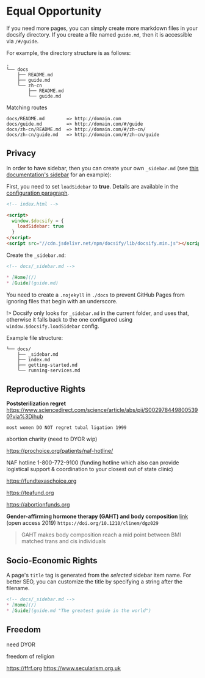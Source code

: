 ﻿# Equal Opportunity

If you need more pages, you can simply create more markdown files in your docsify directory. If you create a file named `guide.md`, then it is accessible via `/#/guide`.

For example, the directory structure is as follows:

```text
.
└── docs
    ├── README.md
    ├── guide.md
    └── zh-cn
        ├── README.md
        └── guide.md
```

Matching routes

```text
docs/README.md        => http://domain.com
docs/guide.md         => http://domain.com/#/guide
docs/zh-cn/README.md  => http://domain.com/#/zh-cn/
docs/zh-cn/guide.md   => http://domain.com/#/zh-cn/guide
```

## Privacy

In order to have sidebar, then you can create your own `_sidebar.md` (see [this documentation's sidebar](https://github.com/docsifyjs/docsify/blob/master/docs/_sidebar.md) for an example):

First, you need to set `loadSidebar` to **true**. Details are available in the [configuration paragraph](configuration.md#loadsidebar).

```html
<!-- index.html -->

<script>
  window.$docsify = {
    loadSidebar: true
  }
</script>
<script src="//cdn.jsdelivr.net/npm/docsify/lib/docsify.min.js"></script>
```

Create the `_sidebar.md`:

```markdown
<!-- docs/_sidebar.md -->

* [Home](/)
* [Guide](guide.md)
```

You need to create a `.nojekyll` in `./docs` to prevent GitHub Pages from ignoring files that begin with an underscore.

!> Docsify only looks for `_sidebar.md` in the current folder, and uses that, otherwise it falls back to the one configured using `window.$docsify.loadSidebar` config.

Example file structure:

```text
└── docs/
    ├── _sidebar.md
    ├── index.md
    ├── getting-started.md
    └── running-services.md
```

## Reproductive Rights


**Poststerilization regret** https://www.sciencedirect.com/science/article/abs/pii/S0029784498005390?via%3Dihub
```tldr
most women DO NOT regret tubal ligation 1999
```
abortion charity (need to DYOR wip)

https://prochoice.org/patients/naf-hotline/

NAF hotline 1-800-772-9100 (funding hotline which also can provide logistical support & coordination to your closest out of state clinic)

https://fundtexaschoice.org

https://teafund.org

https://abortionfunds.org

**Gender-affirming hormone therapy (GAHT) and body composition** [link](https://academic.oup.com/jcem/article/105/3/e704/5572616) (open access 2019)
```https://doi.org/10.1210/clinem/dgz029```
> GAHT makes body composition reach a mid point between BMI matched trans and cis individuals

## Socio-Economic Rights

A page's `title` tag is generated from the _selected_ sidebar item name. For better SEO, you can customize the title by specifying a string after the filename.

```markdown
<!-- docs/_sidebar.md -->
* [Home](/)
* [Guide](guide.md "The greatest guide in the world")
```

## Freedom

need DYOR

freedom of religion

https://ffrf.org
https://www.secularism.org.uk

